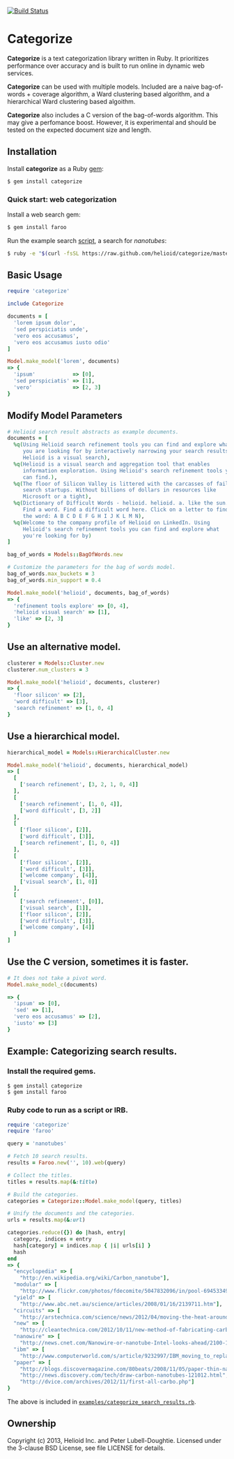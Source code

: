 [![Build Status](https://travis-ci.org/helioid/categorize.png?branch=master)](https://travis-ci.org/helioid/categorize)

# Categorize

**Categorize** is a text categorization library written in Ruby.  It
prioritizes performance over accuracy and is built to run online in dynamic web
services.

**Categorize** can be used with multiple models.  Included are a naive
bag-of-words + coverage algorithm, a Ward clustering based algorithm, and a
hierarchical Ward clustering based algoithm.

**Categorize** also includes a C version of the bag-of-words algorithm. This
may give a perfomance boost.  However, it is experimental and should be tested
on the expected document size and length.

## Installation

Install **categorize** as a Ruby [gem](https://rubygems.org/gems/categorize):
```bash
$ gem install categorize
```

### Quick start: web categorization

Install a web search gem:
```bash
$ gem install faroo
```

Run the example search [script](https://github.com/helioid/categorize/blob/master/examples/categorize_search_results.rb), a search for *nanotubes*:
```bash
$ ruby -e "$(curl -fsSL https://raw.github.com/helioid/categorize/master/examples/categorize_search_results.rb)"
```

## Basic Usage
```ruby
require 'categorize'

include Categorize

documents = [
  'lorem ipsum dolor',
  'sed perspiciatis unde',
  'vero eos accusamus',
  'vero eos accusamus iusto odio'
]

Model.make_model('lorem', documents)
=> {
  'ipsum'            => [0],
  'sed perspiciatis' => [1],
  'vero'             => [2, 3]
}
```

## Modify Model Parameters
```ruby
# Helioid search result abstracts as example documents.
documents = [
  %q(Using Helioid search refinement tools you can find and explore what
     you are looking for by interactively narrowing your search results.
     Helioid is a visual search),
  %q(Helioid is a visual search and aggregation tool that enables
     information exploration. Using Helioid's search refinement tools you
     can find.),
  %q(The floor of Silicon Valley is littered with the carcasses of failed
     search startups. Without billions of dollars in resources like
     Microsoft or a tight),
  %q(Dictionary of Difficult Words - helioid. helioid. a. like the sun.
     Find a word. Find a difficult word here. Click on a letter to find
     the word: A B C D E F G H I J K L M N),
  %q(Welcome to the company profile of Helioid on LinkedIn. Using
     Helioid's search refinement tools you can find and explore what
     you're looking for by)
]

bag_of_words = Models::BagOfWords.new

# Customize the parameters for the bag of words model.
bag_of_words.max_buckets = 3
bag_of_words.min_support = 0.4

Model.make_model('helioid', documents, bag_of_words)
=> {
  'refinement tools explore' => [0, 4],
  'helioid visual search' => [1],
  'like' => [2, 3]
}
```

## Use an alternative model.
```ruby
clusterer = Models::Cluster.new
clusterer.num_clusters = 3

Model.make_model('helioid', documents, clusterer)
=> {
  'floor silicon' => [2],
  'word difficult' => [3],
  'search refinement' => [1, 0, 4]
}
```

## Use a hierarchical model.
```ruby
hierarchical_model = Models::HierarchicalCluster.new

Model.make_model('helioid', documents, hierarchical_model)
=> [
  [
    ['search refinement', [3, 2, 1, 0, 4]]
  ],
  [
    ['search refinement', [1, 0, 4]],
    ['word difficult', [3, 2]]
  ],
  [
    ['floor silicon', [2]],
    ['word difficult', [3]],
    ['search refinement', [1, 0, 4]]
  ],
  [
    ['floor silicon', [2]],
    ['word difficult', [3]],
    ['welcome company', [4]],
    ['visual search', [1, 0]]
  ],
  [
    ['search refinement', [0]],
    ['visual search', [1]],
    ['floor silicon', [2]],
    ['word difficult', [3]],
    ['welcome company', [4]]
  ]
]
```

## Use the C version, sometimes it is faster.
```ruby
# It does not take a pivot word.
Model.make_model_c(documents)

=> {
  'ipsum' => [0],
  'sed' => [1],
  'vero eos accusamus' => [2],
  'iusto' => [3]
}
```

## Example: Categorizing search results.

### Install the required gems.
```bash
$ gem install categorize
$ gem install faroo
```

### Ruby code to run as a script or IRB.
```ruby
require 'categorize'
require 'faroo'

query = 'nanotubes'

# Fetch 10 search results.
results = Faroo.new('', 10).web(query)

# Collect the titles.
titles = results.map(&:title)

# Build the categories.
categories = Categorize::Model.make_model(query, titles)

# Unify the documents and the categories.
urls = results.map(&:url)

categories.reduce({}) do |hash, entry|
  category, indices = entry
  hash[category] = indices.map { |i| urls[i] }
  hash
end
=> {
  "encyclopedia" => [
    "http://en.wikipedia.org/wiki/Carbon_nanotube"],
  "modular" => [
    "http://www.flickr.com/photos/fdecomite/5047832096/in/pool-69453349@N00"],
  "yield" => [
    "http://www.abc.net.au/science/articles/2008/01/16/2139711.htm"],
  "circuits" => [
    "http://arstechnica.com/science/news/2012/04/moving-the-heat-around-using-nanotubes.ars"],
  "new" => [
    "http://cleantechnica.com/2012/10/11/new-method-of-fabricating-carbon-nanotubes-is-as-easy-as-writing-with-a-pencil/"],
  "nanowire" => [
    "http://news.cnet.com/Nanowire-or-nanotube-Intel-looks-ahead/2100-1006_3-957709.html"],
  "ibm" => [
    "http://www.computerworld.com/s/article/9232997/IBM_moving_to_replace_silicon_with_carbon_nanotubes_in_computer_chips"],
  "paper" => [
    "http://blogs.discovermagazine.com/80beats/2008/11/05/paper-thin-nanotube-speakers-can-turn-up-the-volume/",
    "http://news.discovery.com/tech/draw-carbon-nanotubes-121012.html",
    "http://dvice.com/archives/2012/11/first-all-carbo.php"]
}
```

The above is included in [`examples/categorize_search_results.rb`](https://github.com/helioid/categorize/blob/master/examples/categorize_search_results.rb).

## Ownership

Copyright (c) 2013, Helioid Inc. and Peter Lubell-Doughtie. Licensed under the 3-clause BSD License, see file LICENSE for details.
